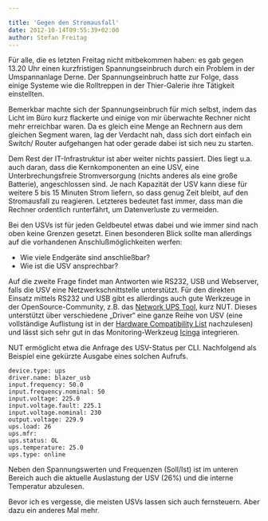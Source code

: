 ```yaml
---

title: 'Gegen den Stromausfall'
date: 2012-10-14T09:55:39+02:00
author: Stefan Freitag
---
```


Für alle, die es letzten Freitag nicht mitbekommen haben: es gab gegen 13.20 Uhr
einen kurzfristigen Spannungseinbruch durch ein Problem in der Umspannanlage
Derne. Der Spannungseinbruch hatte zur Folge, dass einige Systeme wie die
Rolltreppen in der Thier-Galerie ihre Tätigkeit einstellten.

Bemerkbar machte sich der Spannungseinbruch für mich selbst, indem das Licht im
Büro kurz flackerte und einige von mir überwachte Rechner nicht mehr erreichbar
waren. Da es gleich eine Menge an Rechnern aus dem gleichen Segment waren, lag
der Verdacht nah, dass sich dort einfach ein Switch/ Router aufgehangen hat oder
gerade dabei ist sich neu zu starten.

Dem Rest der IT-Infrastruktur ist aber weiter nichts passiert. Dies liegt u.a.
auch daran, dass die Kernkomponenten an eine USV, eine Unterbrechungsfreie
Stromversorgung (nichts anderes als eine große Batterie), angeschlossen sind. Je
nach Kapazität der USV kann diese für weitere 5 bis 15 Minuten Strom liefern, so
dass genug Zeit bleibt, auf den Stromausfall zu reagieren. Letzteres bedeutet
fast immer, dass man die Rechner ordentlich runterfährt, um Datenverluste zu
vermeiden.

Bei den USVs ist für jeden Geldbeutel etwas dabei und wie immer sind nach oben
keine Grenzen gesetzt. Einen besonderen Blick sollte man allerdings auf die
vorhandenen Anschlußmöglichkeiten werfen:

- Wie viele Endgeräte sind anschließbar?
- Wie ist die USV ansprechbar?

Auf die zweite Frage findet man Antworten wie RS232, USB und Webserver, falls
die USV eine Netzwerkschnittstelle unterstützt. Für den direkten Einsatz mittels
RS232 und USB gibt es allerdings auch gute Werkzeuge in der
OpenSource-Community, z.B. das [Network UPS
Tool](http://www.networkupstools.org/), kurz NUT. Dieses unterstützt über
verschiedene &#8222;Driver&#8220; eine ganze Reihe von USV (eine vollständige
Auflistung ist in der [Hardware Compatibility
List](http://www.networkupstools.org/stable-hcl.html) nachzulesen) und lässt
sich sehr gut in das Monitoring-Werkzeug [Icinga](https://www.icinga.org/)
integrieren.

NUT ermöglicht etwa die Anfrage des USV-Status per CLI. Nachfolgend als Beispiel
eine gekürzte Ausgabe eines solchen Aufrufs.

```shell
device.type: ups
driver.name: blazer_usb
input.frequency: 50.0
input.frequency.nominal: 50
input.voltage: 225.0
input.voltage.fault: 225.1
input.voltage.nominal: 230
output.voltage: 229.9
ups.load: 26
ups.mfr: 
ups.status: OL
ups.temperature: 25.0
ups.type: online
```

Neben den Spannungswerten und Frequenzen (Soll/Ist) ist im unteren Bereich auch
die aktuelle Auslastung der USV (26%) und die interne Temperatur abzulesen.

Bevor ich es vergesse, die meisten USVs lassen sich auch fernsteuern. Aber dazu
ein anderes Mal mehr.
